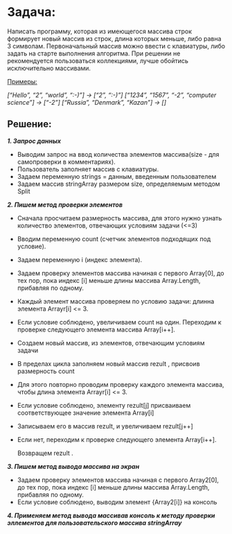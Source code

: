 # Задача:
 Написать программу, которая из имеющегося массива строк формирует новый массив из строк, длина которых меньше, либо равна 3 символам. Первоначальный массив можно ввести с клавиатуры, либо задать на старте выполнения алгоритма. При решении не рекомендуется пользоваться коллекциями, лучше обойтись исключительно массивами.

<u> Примеры: </u>

 *[“Hello”, “2”, “world”, “:-)”] → [“2”, “:-)”] [“1234”, “1567”, “-2”, “computer science”] → [“-2”] [“Russia”, “Denmark”, “Kazan”] → []*

## Решение:

***1. Запрос данных***

+ Выводим запрос на ввод количества элементов массива(size - для самопроверки в комментариях).
+ Пользователь заполняет массив с клавиатуры.
+ Задаем переменную strings = данным, введенным пользователем
+ Задаем массив stringArray размером size, определяемым методом Split

***2. Пишем метод проверки элементов***

- Сначала просчитаем размерность массива, для этого нужно узнать количество элементов, отвечающих условиям задачи (<=3)


- Вводим переменную count (счетчик элементов подходящих под условие).
- Задаем переменную i (индекс элемента).
- Задаем проверку элементов массива начиная с первого Array[0], до тех пор, пока индекс [i] меньше длины массива Array.Length, прибавляя по одному.
- Каждый элемент массива проверяем по условию задачи: длинна элемента Arrayr[i] <= 3. 
- Если условие соблюдено, увеличиваем count на один. 
Переходим к проверке следующего элемента массива Array[i++].

- Создаем  новый массив, из элементов, отвечающим условиям задачи
- B пределах цикла заполняем новый массив rezult , присвоив размерность count 
- Для этого повторно проводим проверку каждого элемента массива, чтобы длина элемента Arrayr[i] <= 3. 
- Если условие соблюдено, элементу rezult[j] присваиваем соответствующее значение элемента Array[i]  
- Записываем его в массив rezult, и увеличиваем rezult[j++]
- Если нет, переходим к проверке следующего элемента Array[i++].

    Возвращем rezult .


***3. Пишем метод вывода массива на экран***

* Задаем проверку элементов массива начиная с первого Array2[0], до тех пор, пока индекс [i] меньше длины массива Array.Length, прибавляя по одному.
* Если условие соблюдено, выводим  элемент {Array2[i]} на консоль


***4. Применяем метод вывода массивав консоль  к методу проверки эллементов для пользовательского массива stringArray***

